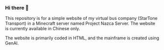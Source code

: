 ### Hi there 👋

This repository is for a simple website of my virtual bus company (StarTone Transport) in a Minecraft server named Project Nazca Server. The website is currently available in Chinese only.

The website is primarily coded in HTML, and the mainframe is created using GenAI.

<!--
**LeePresident/LeePresident** is a ✨ _special_ ✨ repository because its `README.md` (this file) appears on your GitHub profile.

Here are some ideas to get you started:

- 🔭 I’m currently working on ...
- 🌱 I’m currently learning ...
- 👯 I’m looking to collaborate on ...
- 🤔 I’m looking for help with ...
- 💬 Ask me about ...
- 📫 How to reach me: ...
- 😄 Pronouns: ...
- ⚡ Fun fact: ...
-->
